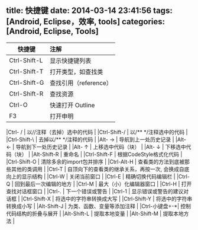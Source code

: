 title: 快捷键
date: 2014-03-14 23:41:56
tags: [Android, Eclipse，效率, tools]
categories: [Android, Eclipse, Tools]
---

| 快捷键      | 注解                 |
| --------    | :-----               | 
|Ctrl-Shift-L | 显示快捷键列表       |
|Ctrl-Shift-T | 打开类型，如查找类   |
|Ctrl-Shift-G | 查找引用（reference）|
|Ctrl-Shift-R | 查找资源             |
|Ctrl-O       | 快速打开 Outline     |
|F3      	  | 打开申明   			 |
<!--more-->
|Ctrl- /      | 以//注释（去掉）选中的代码 |
|Ctrl-Shift-/ | 以/\*\* \*/注释选中的代码  |
|Ctrl-Shift-\ | 去掉以/\*\* \*/注释的代码  |
|Alt- →       | 导航到上一处历史记录       |
|Alt- ←       | 导航到下一处历史记录       |
|Alt- ↑       | 上移选中代码（块）         |
|Alt- ↓       | 下移选中代码（块）         |
|Alt-Shift-R  | 重命名                     |
|Ctrl-Shift-F | 根据CodeStyle格式化代码    |
|Ctrl-Shift-O | 清除多余的import包并排序   |
|Ctrl-Alt-H   | 查看类的方法到底被那些其他的类调用 |
|Ctrl-T 	  | 自顶向下的查看类的继承关系，再按一次, 会换成自底向上的显示结构 |
|Ctrl-W 	  | 关闭当前窗口               |
|Ctrl-E 	  | 精确切换代码编辑栏         |
|Ctrl-Q 	  | 回到最后一次编辑的地方     |
|Ctrl-M 	  | 最大（小）化编辑器窗口     |
|Ctrl-H 	  | 打开查找对话框窗口         |
|Ctrl-. 	  | 下一个错误或警告           |
|Ctrl-1 	  | 显示错误或警告的建议对话框 |
|Ctrl-Shift-X | 将选中的字符串转换成大写   |
|Ctrl-Shift-Y | 将选中的字符串转换成小写   |
|Alt-Shift-J  | 为类、函数、变量等添加注释 |
|Ctrl-小键盘+-*| 控制代码结构的折叠与展开  |
|Alt-Shift-L  | 提取本地变量               |
|Alt-Shift-M  | 提取本地方法               |